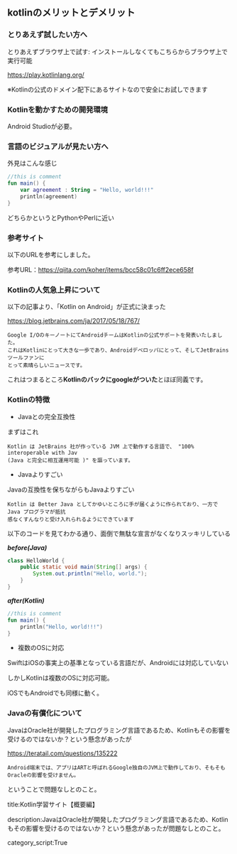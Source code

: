 

## kotlinのメリットとデメリット


### とりあえず試したい方へ

とりあえずブラウザ上で試す: インストールしなくてもこちらからブラウザ上で実行可能

https://play.kotlinlang.org/

※Kotlinの公式のドメイン配下にあるサイトなので安全にお試しできます


### Kotlinを動かすための開発環境

Android Studioが必要。




### 言語のビジュアルが見たい方へ

外見はこんな感じ

```kt
//this is comment
fun main() {
    var agreement : String = "Hello, world!!!"
    println(agreement)
}
```

どちらかというとPythonやPerlに近い






### 参考サイト

以下のURLを参考にしました。

参考URL：https://qiita.com/koher/items/bcc58c01c6ff2ece658f




### Kotlinの人気急上昇について

以下の記事より、「Kotlin on Android」が正式に決まった

https://blog.jetbrains.com/ja/2017/05/18/767/


    Google I/OのキーノートにてAndroidチームはKotlinの公式サポートを発表いたしました。
    これはKotlinにとって大きな一歩であり、Androidデベロッパにとって、そしてJetBrainsツールファンに
    とって素晴らしいニュースです。

これはつまるところ**Kotlinのバックにgoogleがついた**とほぼ同義です。



### Kotlinの特徴


- Javaとの完全互換性

まずはこれ

    Kotlin は JetBrains 社が作っている JVM 上で動作する言語で、 "100% interoperable with Jav
    (Java と完全に相互運用可能 )" を謳っています。


- Javaよりすごい

Javaの互換性を保ちながらもJavaよりすごい

    Kotlin は Better Java としてかゆいところに手が届くように作られており、一方で Java プログラマが抵抗
    感なくすんなりと受け入れられるようにできています


以下のコードを見てわかる通り、面倒で無駄な宣言がなくなりスッキリしている

***before(Java)***


```java
class HelloWorld {
	public static void main(String[] args) {
		System.out.println("Hello, world.");
	}
}
```

***after(Kotlin)***

```kt
//this is comment
fun main() {
    println("Hello, world!!!")
}
```

- 複数のOSに対応

SwiftはiOSの事実上の基準となっている言語だが、Androidには対応していない

しかしKotlinは複数のOSに対応可能。

iOSでもAndroidでも同様に動く。



### Javaの有償化について

JavaはOracle社が開発したプログラミング言語であるため、Kotlinもその影響を受けるのではないか？という懸念があったが

https://teratail.com/questions/135222

    Android端末では、アプリはARTと呼ばれるGoogle独自のJVM上で動作しており、そもそもOracleの影響を受けません。

ということで問題なしとのこと。

















title:Kotlin学習サイト【概要編】

description:JavaはOracle社が開発したプログラミング言語であるため、Kotlinもその影響を受けるのではないか？という懸念があったが問題なしとのこと。

category_script:True



